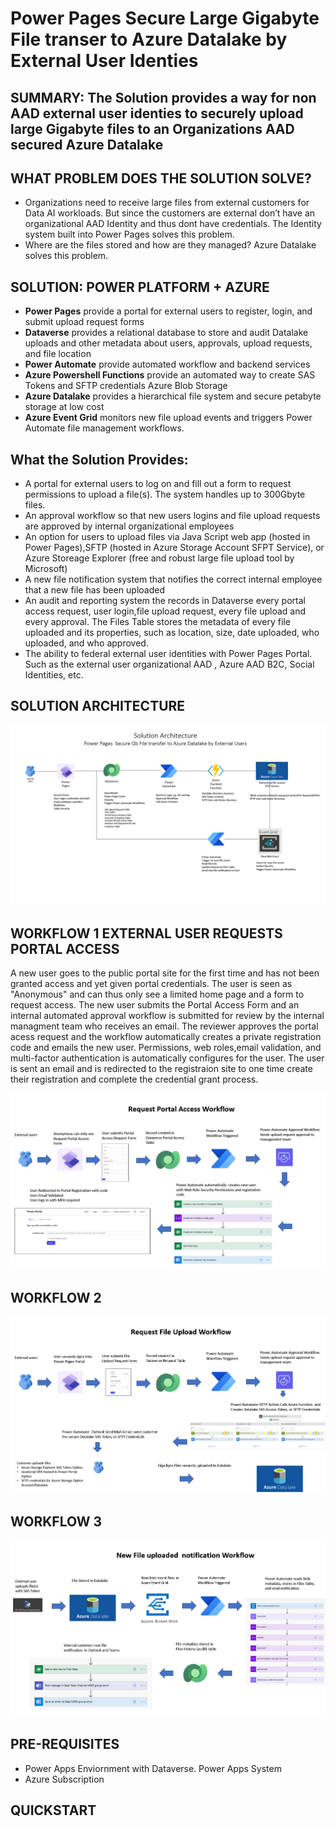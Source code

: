 # Power Pages Secure Large Gigabyte File transer to Azure Datalake by External User Identies

## SUMMARY: The Solution provides a way for non AAD external user identies to securely upload large Gigabyte files to an Organizations AAD secured Azure Datalake

## WHAT PROBLEM DOES THE SOLUTION SOLVE?
* Organizations need to receive large files from external customers for Data AI workloads. But since the customers are external don’t have an organizational AAD Identity and thus dont have credentials. The Identity system built into Power Pages solves this problem.
* Where  are the files stored and how are they managed?  Azure Datalake solves this problem.

## SOLUTION: POWER PLATFORM + AZURE
* **Power Pages** provide a portal for external users to register, login, and submit upload request forms
* **Dataverse** provides a relational database to store and audit Datalake uploads and other metadata about users, approvals, upload requests, and file location
* **Power Automate** provide automated workflow and backend services
* **Azure Powershell Functions** provide an automated way to create SAS Tokens and SFTP credentials Azure Blob Storage
* **Azure Datalake** provides  a hierarchical file system and secure petabyte storage at low cost
* **Azure Event Grid** monitors new file upload events and triggers Power Automate file management workflows.

## What the Solution Provides:
* A portal for external users to log on and fill out a form to request permissions to upload a file(s). The system handles up to 300Gbyte files.
* An approval workflow so that new users logins and file upload requests are approved by internal organizational employees
* An option for users to upload files via Java Script web app (hosted in Power Pages),SFTP (hosted in Azure Storage Account SFPT Service), or Azure Storeage Explorer (free and robust large file upload tool by Microsoft)
* A new file notification system that notifies the correct internal employee that a new file has been uploaded
* An audit and reporting system the records in Dataverse every portal access request, user login,file upload request, every file upload and every approval. The Files Table stores the metadata of every file uploaded and its properties, such as location, size, date uploaded, who uploaded, and who approved.
* The ability to federal external user identities with Power Pages Portal.  Such as the external user organizational AAD , Azure AAD B2C, Social Identities, etc.
  

## SOLUTION ARCHITECTURE
![Archiecture](Architecture.png)



## WORKFLOW 1 EXTERNAL USER REQUESTS PORTAL ACCESS
A new user goes to the public portal site for the first time and has not been granted access and  yet given portal credentials. The user is seen as "Anonymous" and can thus only see a limited home page and a form to request access.  The new user submits the  Portal Access Form and an internal automated approval workflow is submitted for review by the internal managment team who receives an email. The reviewer approves the portal acess request and the workflow automatically creates a private registration code and emails the new user.  Permissions, web roles,email validation, and multi-factor authentication is automatically configures for the user. The user is sent an email and is redirected to the registraion site to one time create their registration and complete the credential grant process.


![Request Portal Access Workflow](requestportalaccessworkflow.png)
## WORKFLOW 2 

![Request File Upload Workflow](requestfileuploadworkflow.png)

## WORKFLOW 3

![New File Upload Notification Workflow](newfileuploadednotificationworkflow.png)


## PRE-REQUISITES
* Power Apps Enviornment with Dataverse. Power Apps System
* Azure Subscription
## QUICKSTART
